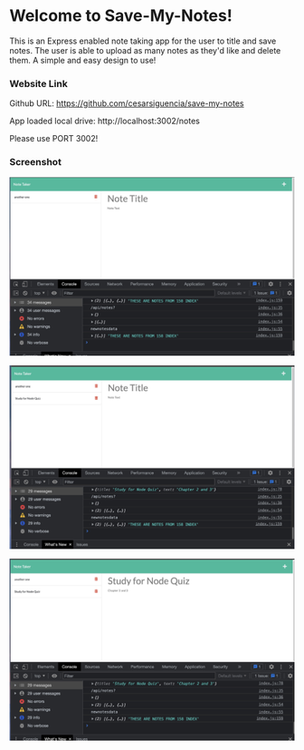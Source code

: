 # Welcome to Save-My-Notes! 

This is an Express enabled note taking app for the user to title and save notes. The user is able to upload as many notes as they'd like and delete them. A simple and easy design to use!



### Website Link
Github URL: https://github.com/cesarsiguencia/save-my-notes

App loaded local drive: http://localhost:3002/notes

Please use PORT 3002!

### Screenshot
![Screenshot 1](screenshots/screenshot1.jpeg)

![Screenshot 2](screenshots/screenshot2.jpeg)

![Screenshot 3](screenshots/screenshot3.jpeg)
